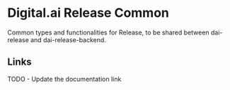 # Digital.ai Release Common

Common types and functionalities for Release, to be shared between dai-release and dai-release-backend.

## Links

TODO - Update the documentation link
